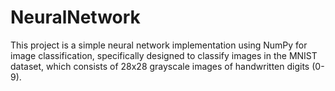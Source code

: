 # NeuralNetwork
This project is a simple neural network implementation using NumPy for image classification, specifically designed to classify images in the MNIST dataset, which consists of 28x28 grayscale images of handwritten digits (0-9).
